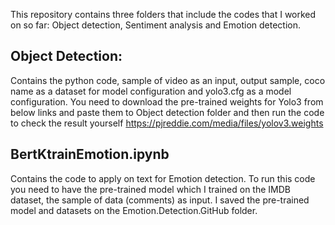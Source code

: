 
This repository contains three folders that include the codes that I worked on so far: Object detection, Sentiment analysis and Emotion detection.

## Object Detection:
Contains the python code, sample of video as an input, output sample, coco name as a dataset for model configuration and yolo3.cfg as a model configuration. You need to download the pre-trained weights for Yolo3 from below links and paste them to Object detection folder and then run the code to check the result yourself
https://pjreddie.com/media/files/yolov3.weights

## BertKtrainEmotion.ipynb
Contains the code to apply on text for Emotion detection. To run this code you need to have the pre-trained model which I trained on the IMDB dataset, the sample of data (comments) as input. I saved the pre-trained model and datasets on the Emotion.Detection.GitHub folder. 
